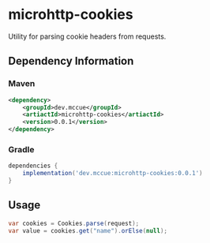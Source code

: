 # microhttp-cookies

Utility for parsing cookie headers from requests.

## Dependency Information

### Maven

```xml
<dependency>
    <groupId>dev.mccue</groupId>
    <artiactId>microhttp-cookies</artiactId>
    <version>0.0.1</version>
</dependency>
```

### Gradle

```groovy
dependencies {
    implementation('dev.mccue:microhttp-cookies:0.0.1')
}
```

## Usage

```java
var cookies = Cookies.parse(request);
var value = cookies.get("name").orElse(null);
```